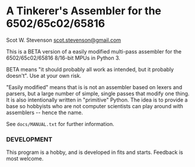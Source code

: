 # A Tinkerer's Assembler for the 6502/65c02/65816

Scot W. Stevenson <scot.stevenson@gmail.com>

This is a BETA version of a easily modified multi-pass assembler for the
6502/65c02/65816 8/16-bit MPUs in Python 3. 

BETA means "it should probably all work as intended, but it probably doesn't".
Use at your own risk. 

"Easily modified" means that is is not an assembler based on lexers and parsers,
but a large number of simple, single passes that modify one thing. It is also
intentionally written in "primitive" Python. The idea is to provide a base so
hobbyists who are not computer scientists can play around with assemblers --
hence the name. 

See `docs/MANUAL.txt` for further information.

### DEVELOPMENT

This program is a hobby, and is developed in fits and starts. Feedback is most
welcome. 
